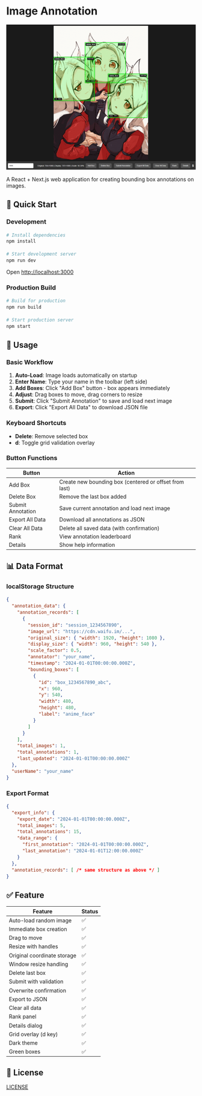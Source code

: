 # Image Annotation

![index](./docs/index.png)

A React + Next.js web application for creating bounding box annotations on images. 

## 🚀 Quick Start

### Development
```bash
# Install dependencies
npm install

# Start development server
npm run dev
```
Open [http://localhost:3000](http://localhost:3000)

### Production Build
```bash
# Build for production
npm run build

# Start production server
npm start
```

## 📖 Usage

### Basic Workflow
1. **Auto-Load**: Image loads automatically on startup
2. **Enter Name**: Type your name in the toolbar (left side)
3. **Add Boxes**: Click "Add Box" button - box appears immediately
4. **Adjust**: Drag boxes to move, drag corners to resize
5. **Submit**: Click "Submit Annotation" to save and load next image
6. **Export**: Click "Export All Data" to download JSON file

### Keyboard Shortcuts
- **Delete**: Remove selected box
- **d**: Toggle grid validation overlay

### Button Functions
| Button | Action |
|--------|--------|
| Add Box | Create new bounding box (centered or offset from last) |
| Delete Box | Remove the last box added |
| Submit Annotation | Save current annotation and load next image |
| Export All Data | Download all annotations as JSON |
| Clear All Data | Delete all saved data (with confirmation) |
| Rank | View annotation leaderboard |
| Details | Show help information |

## 📊 Data Format

### localStorage Structure
```json
{
  "annotation_data": {
    "annotation_records": [
      {
        "session_id": "session_1234567890",
        "image_url": "https://cdn.waifu.im/...",
        "original_size": { "width": 1920, "height": 1080 },
        "display_size": { "width": 960, "height": 540 },
        "scale_factor": 0.5,
        "annotator": "your_name",
        "timestamp": "2024-01-01T00:00:00.000Z",
        "bounding_boxes": [
          {
            "id": "box_1234567890_abc",
            "x": 960,
            "y": 540,
            "width": 480,
            "height": 480,
            "label": "anime_face"
          }
        ]
      }
    ],
    "total_images": 1,
    "total_annotations": 1,
    "last_updated": "2024-01-01T00:00:00.000Z"
  },
  "userName": "your_name"
}
```

### Export Format
```json
{
  "export_info": {
    "export_date": "2024-01-01T00:00:00.000Z",
    "total_images": 5,
    "total_annotations": 15,
    "data_range": {
      "first_annotation": "2024-01-01T00:00:00.000Z",
      "last_annotation": "2024-01-01T12:00:00.000Z"
    }
  },
  "annotation_records": [ /* same structure as above */ ]
}
```

## ✅ Feature

| Feature | Status |
|---------|--------|
| Auto-load random image | ✅ |
| Immediate box creation | ✅ |
| Drag to move | ✅ |
| Resize with handles | ✅ |
| Original coordinate storage | ✅ |
| Window resize handling | ✅ |
| Delete last box | ✅ |
| Submit with validation | ✅ |
| Overwrite confirmation | ✅ |
| Export to JSON | ✅ |
| Clear all data | ✅ |
| Rank panel | ✅ |
| Details dialog | ✅ |
| Grid overlay (d key) | ✅ |
| Dark theme | ✅ |
| Green boxes | ✅ |


## 📝 License

[LICENSE](LICENSE)


